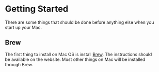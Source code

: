 # Getting Started

There are some things that should be done before anything else
when you start up your Mac.

## Brew
The first thing to install on Mac OS is install [Brew](https://brew.sh).
The instructions should be available on the website. Most other things on
Mac will be installed through Brew.
